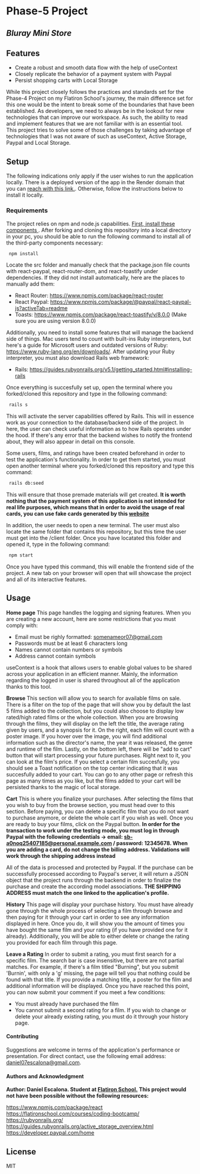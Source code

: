 # Phase-5 Project
## _Bluray Mini Store_

## Features

- Create a robust and smooth data flow with the help of useContext
- Closely replicate the behavior of a payment system with Paypal 
- Persist shopping carts with Local Storage

While this project closely follows the practices and standards set for the Phase-4 Project on my Flatiron School's journey, the main difference set for this one would be the intent to break some of the boundaries that have been established. As developers, we need to always be in the lookout for new technologies that can improve our workspace. As such, the ability to read and implement features that we are not familiar with is an essential tool. This project tries to solve some of those challenges by taking advantage of technologies that I was not aware of such as useContext, Active Storage, Paypal and Local Storage.

## Setup

The following indications only apply if the user wishes to run the application locally. There is a deployed version of the app in the Render domain that you can [reach with this link.](https://phase-5-project-acnb.onrender.com). Otherwise, follow the instructions below to install it locally.

### Requirements

The project relies on npm and node.js capabilities. [ First, install these components ](https://docs.npmjs.com/downloading-and-installing-node-js-and-npm). After forking and cloning this repository into a local directory in your pc, you should be able to run the following command to install all of the third-party components necessary:
```sh
 npm install
```
Locate the src folder and manually check that the package.json file counts with react-paypal, react-router-dom, and react-toastify under dependencies. If they did not install automatically, here are the places to manually add them:
- React Router: https://www.npmjs.com/package/react-router
- React Paypal: https://www.npmjs.com/package/@paypal/react-paypal-js?activeTab=readme
- Toasts: https://www.npmjs.com/package/react-toastify/v/8.0.0 (Make sure you are using version 8.0.0)

Additionally, you need to install some features that will manage the backend side of things. Mac users tend to count with built-ins Ruby interpreters, but here's a guide for Microsoft users and outdated versions of Ruby: https://www.ruby-lang.org/en/downloads/. After updating your Ruby interpreter, you must also download Rails web framework:

- Rails: https://guides.rubyonrails.org/v5.1/getting_started.html#installing-rails

Once everything is succesfully set up, open the terminal where you forked/cloned this repository and type in the following command:

```sh
 rails s
```
This will activate the server capabilities offered by Rails. This will in essence work as your connection to the database/backend side of the project. In here, the user can check useful information as to how Rails operates under the hood. If there's any error that the backend wishes to notify the frontend about, they will also appear in detail on this console.

Some users, films, and ratings have been created beforehand in order to test the application's functionality. In order to get them started, you must open another terminal where you forked/cloned this repository and type this command:
```sh
 rails db:seed
```
This will ensure that those premade materials will get created. **It is worth nothing that the payment system of this application is not intended for real life purposes, which means that in order to avoid the usage of real cards, you can use fake cards generated by this [ website ](https://www.creditcardvalidator.org/generator)**


In addition, the user needs to open a new terminal. The user must also locate the same folder that contains this repository, but this time the user must get into the /client folder. Once you have locatated this folder and opened it, type in the following command:

```sh
 npm start
```

Once you have typed this command, this will enable the frontend side of the project. A new tab on your browser will open that will showcase the project and all of its interactive features.


## Usage

**Home page**
This page handles the logging and signing features. When you are creating a new account, here are some restrictions that you must comply with:
- Email must be righly formatted: somenameor07@gmail.com
- Passwords must be at least 6 characters long
- Names cannot contain numbers or symbols
- Address cannot contain symbols

useContext is a hook that allows users to enable global values to be shared across your application in an efficient manner. Mainly, the information regarding the logged in user is shared throughout all of the application thanks to this tool.

**Browse**
This section will allow you to search for available films on sale. There is a filter on the top of the page that will show you by default the last 5 films added to the collection, but you could also choose to display low rated/high rated films or the whole collection.
When you are browsing through the films, they will display on the left the title, the average rating given by users, and a synopsis for it. On the right, each film will count with a poster image. If you hover over the image, you will find additional information such as the director's name, the year it was released, the genre and runtime of the film. Lastly, on the bottom left, there will be "add to cart" button that will start processing your future purchases. Right next to it, you can look at the film's price. If you select a certain film succesfully, you should see a Toast notification on the top center indicating that it was succesfully added to your cart. You can go to any other page or refresh this page as many times as you like, but the films added to your cart will be persisted thanks to the magic of local storage. 

**Cart**
This is where you finalize your purchases. After selecting the films that you wish to buy from the browse section, you must head over to this section. Before paying, you can delete a specific film that you do not want to purchase anymore, or delete the whole cart if you wish as well. Once you are ready to buy your films, click on the Paypal button. **In order for the transaction to work under the testing mode, you must log in through Paypal with the following credentials -> email: sb-a0noq25407185@personal.example.com / password: 12345678. When you are adding a card, do not change the billing address. Validations will work through the shipping address instead** 


All of the data is processed and protected by Paypal. If the purchase can be successfully processed according to Paypal's server, it will return a JSON object that the project runs through the backend in order to finalize the purchase and create the according model associations. **THE SHIPPING ADDRESS must match the one linked to the application's profile.**

**History**
This page will display your purchase history. You must have already gone through the whole process of selecting a film through browse and then paying for it through your cart in order to see any information displayed in here. Once you do, it will show you the amount of times you have bought the same film and your rating (if you have provided one for it already). Additionally, you will be able to either delete or change the rating you provided for each film through this page. 

**Leave a Rating**
In order to submit a rating, you must first search for a specific film. The search bar is case insensitive, but there are not partial matches. For example, if there's a film titled "Burning", but you submit 'Burnin', with only a 'g' missing, the page will tell you that nothing could be found with that title. If you provide a matching title, a poster for the film and additional information will be displayed. Once you have reached this point, you can now submit your comment if you meet a few conditions:
- You must already have purchased the film
- You cannot submit a second rating for a film. If you wish to change or delete your already existing rating, you must do it through your history page.

#### Contributing
Suggestions are welcome in terms of the application's performance or presentation. For direct contact, use the following email address: daniel07escalona@gmail.com. 

#### Authors and Acknowledgment
**Author: Daniel Escalona. Student at [Flatiron School.](https://flatironschool.com/welcome-to-flatiron-school/?utm_source=Google&utm_medium=ppc&utm_campaign=12728169833&utm_content=127574232664&utm_term=flatiron&uqaid=513799628630&CjwKCAiA4KaRBhBdEiwAZi1zzgCEBEdI6285I6gmLUyI5Pw_8YNLXh1P1oRIGf8t0fXozErvGMW5FRoCG1MQAvD_BwE&gclid=CjwKCAiA4KaRBhBdEiwAZi1zzgCEBEdI6285I6gmLUyI5Pw_8YNLXh1P1oRIGf8t0fXozErvGMW5FRoCG1MQAvD_BwE)**
**This project would not have been possible without the following resources:**

https://www.npmjs.com/package/react
https://flatironschool.com/courses/coding-bootcamp/
https://rubyonrails.org/
https://guides.rubyonrails.org/active_storage_overview.html
https://developer.paypal.com/home


## License

MIT
